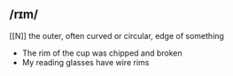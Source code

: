 ## /rɪm/
[[N]]
the outer, often curved or circular, edge of something

- The rim of the cup was chipped and broken
- My reading glasses have wire rims